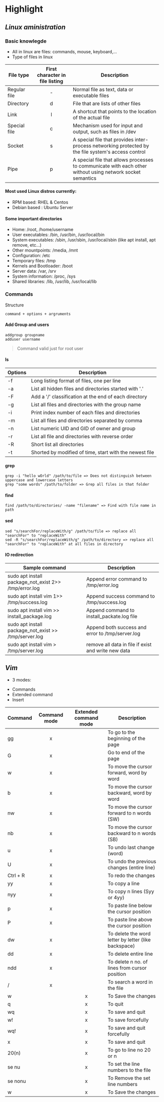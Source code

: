 # Highlight

## ***Linux aministration***
### Basic knowlegde
- All in linux are files: commands, mouse, keyboard,...
- Type of files in linux

File type | First character in file listing | Description
--- | :---: | ---
Regular file | - | Normal file as text, data or executable files
Directory | d | File that are lists of other files
Link | l | A shortcut that points to the location of the actual file
Special file | c | Mechanism used for input and output, such as files in /dev
Socket | s | A special file that provides inter-process networking protected by the file system's access control
Pipe | p | A special file that allows processes to communicate with each other without using network socket semantics

#### Most used Linux distros currently:
- RPM based: RHEL & Centos
- Debian based : Ubuntu Server

#### Some important directories
- Home: /root, /home/username
- User executables: /bin, /usr/bin, /usr/local/bin
- System executables: /sbin, /usr/sbin, /usr/local/sbin (like apt install, apt remove, etc...)
- Other mountpoints: /media, /mnt
- Configuration: /etc
- Temporary files: /tmp
- Kernels and Bootloader: /boot
- Server data: /var, /srv
- System information: /proc, /sys
- Shared libraries: /lib, /usr/lib, /usr/local/lib


### Commands
Structure
```
command + options + argruments
```

#### Add Group and users
```
addgroup groupname
adduser username
```
> Command valid just for root user

#### ls
Options | Description
--- | ---
-f | Long listing format of files, one per line
-a | List all hidden files and directories started with '.'
-F | Add a '/' classification at the end of each directory
-g | List all files and directories with the group name
-i | Print index number of each files and directories
-m | List all files and directories separated by comma
-n | List numeric UID and GID of owner and group
-r | List all file and directories with reverse order
-R | Short list all directories
-t | Shorted by modified of time, start with the newest file

#### grep
```
grep -i "hello wOrld" /path/to/file => Does not distinguish between uppercase and lowercase letters
grep "some words" /path/to/folder => Grep all files in that folder
```

#### find
```
find /path/to/directories/ -name "filename" => Find with file name in path
```

#### sed
```
sed "s/searchFor/replaceWith/g" /path/to/file => replace all "searchFor" to "replaceWith"
sed -R "s/searchFor/replaceWith/g" /path/to/directory => replace all "searchFor" to "replaceWith" at all files in directory
```

#### IO redirection

Sample command | Description
--- | ---
sudo apt install package_not_exist 2>> /tmp/error.log | Append error command to /tmp/error.log
sudo apt install vim 1>> /tmp/success.log | Append success command to /tmp/success.log
sudo apt install vim >> install_package.log | Append command to install_packate.log file
sudo apt install package_not_exist >> /tmp/server.log | Append both success and error to /tmp/server.log
sudo apt install vim > /tmp/server.log | remove all data in file if exist and write new data

## ***Vim***
- 3 modes:
 + Commands
 + Extended command
 + Insert

Command | Command mode | Extended command mode | Description
--- | :---: | :---: | ---
gg | x |  | To go to the beginning of the page
G | x | | Go to end of the page
w | x | | To move the cursor forward, word by word
b | x | | To move the cursor backward, word by word
nw | x | | To move the cursor forward to n words (SW)
nb | x | | To move the cursor backward to n words (SB)
u | x | | To undo last change (word)
U | x | | To undo the previous changes (entire line)
Ctrl + R | x | | To redo the changes
yy | x | | To copy a line
nyy | x | | To copy n lines (Syy or 4yy)
p | x | | To paste line below the cursor position
P | x | | To paste line above the cursor position
dw | x | | To delete the word letter by letter (like backspace)
dd | x | | To delete entire line
ndd | x | | To delete n no. of lines from cursor position
/ | x | | To search a word in the file
w | | x | To Save the changes
q | | x | To quit
wq | | x | To save and quit
w! | | x | To save forcefully
wq! | | x | To save and quit forcefully
x | | x | To save and quit
20(n) | | x | To go to line no 20 or n
se nu | | x | To set the line numbers to the file
se nonu | | x | To Remove the set line numbers
w | | x | To Save the changes

